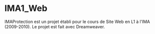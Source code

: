 # IMA1_Web
IMAProtection est un projet établi pour le cours de Site Web en L1 à l'IMA (2009-2010). Le projet est fait avec Dreamweaver.

